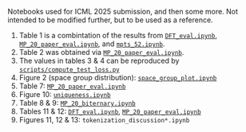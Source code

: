 Notebooks used for ICML 2025 submission, and then some more. Not intended to be modified further, but to be used as a reference.
1. Table 1 is a combintation of the results from [`DFT_eval.ipynb`](DFT_eval.ipynb), [`MP_20_paper_eval.ipynb`](MP_20_paper_eval.ipynb), and [`mpts_52.ipynb`](mpts_52.ipynb).
2. Table 2 was obtained via [`MP_20_paper_eval.ipynb`](MP_20_paper_eval.ipynb).
3. The values in tables 3 & 4 can be reproduced by [`scripts/compute_test_loss.py`](../scripts/compute_test_loss.py)
4. Figure 2 (space group distribution): [`space_group_plot.ipynb`](space_group_plot.ipynb)
5. Table 7: [`MP_20_paper_eval.ipynb`](MP_20_paper_eval.ipynb)
6. Figure 10: [`uniqueness.ipynb`](uniqueness.ipynb)
7. Table 8 & 9: [`MP_20_biternary.ipynb`](MP_20_biternary.ipynb)
8. Tables 11 & 12: [`DFT_eval.ipynb`](DFT_eval.ipynb), [`MP_20_paper_eval.ipynb`](MP_20_paper_eval.ipynb)
9. Figures 11, 12 & 13: `tokenization_discussion*.ipynb`